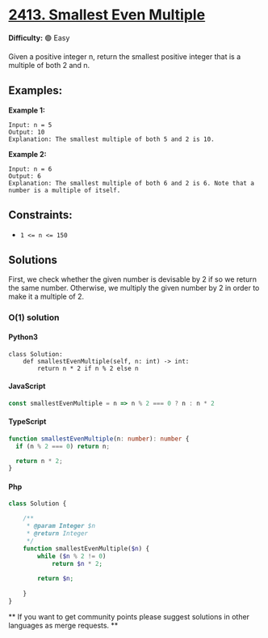 # [2413. Smallest Even Multiple](https://leetcode.com/problems/smallest-even-multiple/)

**Difficulty:** :green_circle: Easy

Given a positive integer n, return the smallest positive integer that is a multiple of both 2 and n.

## Examples:

**Example 1:**

```text
Input: n = 5
Output: 10
Explanation: The smallest multiple of both 5 and 2 is 10.
```

**Example 2:**

```
Input: n = 6
Output: 6
Explanation: The smallest multiple of both 6 and 2 is 6. Note that a number is a multiple of itself.
```

## Constraints:

- `1 <= n <= 150`

## Solutions
First, we check whether the given number is devisable by 2 if so we return the same number. 
Otherwise, we multiply the given number by 2 in order to make it a multiple of 2.

### O(1) solution
#### Python3

```python3
class Solution:
    def smallestEvenMultiple(self, n: int) -> int:
        return n * 2 if n % 2 else n
```
#### JavaScript

```js
const smallestEvenMultiple = n => n % 2 === 0 ? n : n * 2
```

#### TypeScript

```typescript
function smallestEvenMultiple(n: number): number {
  if (n % 2 === 0) return n;

  return n * 2;
}
```

#### Php

```php
class Solution {

    /**
     * @param Integer $n
     * @return Integer
     */
    function smallestEvenMultiple($n) {
        while ($n % 2 != 0)
            return $n * 2;
        
        return $n;
        
    }
}
```
** If you want to get community points please suggest solutions in other languages as merge requests. **

